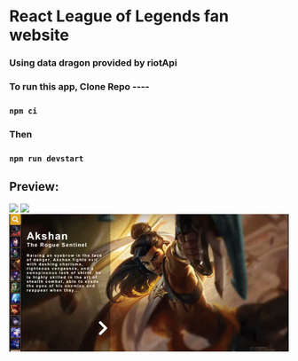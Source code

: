 # React League of Legends fan website 
### Using data dragon provided by riotApi

### To run this app, Clone Repo ----

### ```npm ci```

### Then 

### ```npm run devstart```

## Preview:

<img src="https://i.gyazo.com/0f367307dcd5a0efeb07861981d24bcb.jpg" />


<img src="./readmeImages/c2dba354b624cc79b614132e023dd60c.gif" />


<img src="./readmeImages/e6eb32af02c696c57e372a83d9533ef8.gif" />


